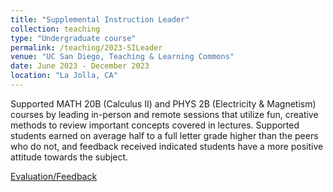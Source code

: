 ```yaml
---
title: "Supplemental Instruction Leader"
collection: teaching
type: "Undergraduate course"
permalink: /teaching/2023-SILeader
venue: "UC San Diego, Teaching & Learning Commons"
date: June 2023 - December 2023
location: "La Jolla, CA"
---
```


Supported MATH 20B (Calculus II) and  PHYS 2B (Electricity & Magnetism) courses by leading in-person and remote sessions that utilize fun, creative methods to review important concepts covered in lectures. Supported students earned on average half to a full letter grade higher than the peers who do not, and feedback received indicated students have a more positive attitude towards the subject.

<a href="/files/SILeader_Feedback.pdf" target="_blank" >Evaluation/Feedback</a>
